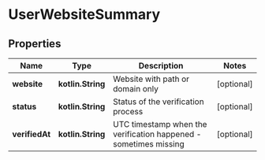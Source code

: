 
# UserWebsiteSummary

## Properties
Name | Type | Description | Notes
------------ | ------------- | ------------- | -------------
**website** | **kotlin.String** | Website with path or domain only |  [optional]
**status** | **kotlin.String** | Status of the verification process |  [optional]
**verifiedAt** | **kotlin.String** | UTC timestamp when the verification happened - sometimes missing |  [optional]



